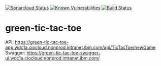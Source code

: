 [![Sonarcloud Status](https://sonarcloud.io/api/project_badges/measure?project=GOTREASA_GOTREASA_green-tic-tac-toe&metric=alert_status)](https://sonarcloud.io/dashboard?id=GOTREASA_GOTREASA_green-tic-tac-toe)
[![Known Vulnerabilities](https://snyk.io/test/github/GOTREASA/green-tic-tac-toe/badge.svg)](https://snyk.io/test/github/GOTREASA/green-tic-tac-toe)
[![Build Status](https://travis.ibm.com/GOTREASA/green-tic-tac-toe.svg?token=qUvyKZdxoFqWxS8YbzZZ&branch=main)](https://travis.ibm.com/GOTREASA/green-tic-tac-toe)

# green-tic-tac-toe

API: https://green-tic-tac-toe-app.wdc1a.ciocloud.nonprod.intranet.ibm.com/api/TicTacToe/newGame
Swagger: https://green-tic-tac-toe-swagger-ui.wdc1a.ciocloud.nonprod.intranet.ibm.com/  
